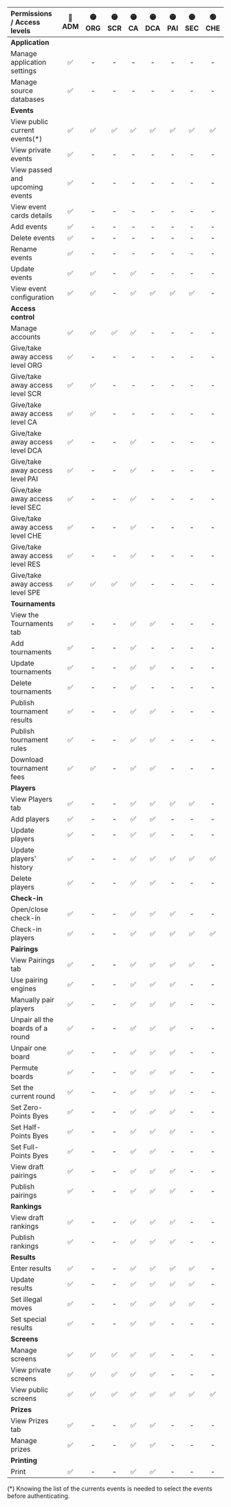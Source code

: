 <!-- Do not edit this table manually, use script generate_access_levels_doc.py instead. -->

| Permissions / Access levels      | 🔴<br/>ADM | 🟡<br/>ORG | 🟡<br/>SCR | 🟡<br/>CA | 🟡<br/>DCA | 🟡<br/>PAI | 🟡<br/>SEC | 🟢<br/>CHE | 🟢<br/>RES | 🟢<br/>SPE | - |
|:---------------------------------|:---------:|:---------:|:---------:|:--------:|:---------:|:---------:|:---------:|:---------:|:---------:|:---------:|:-:|
| **Application**                  |           |           |           |          |           |           |           |           |           |           |   |
| Manage application settings      |     ✅     |     -     |     -     |    -     |     -     |     -     |     -     |     -     |     -     |     -     | - |
| Manage source databases          |     ✅     |     -     |     -     |    -     |     -     |     -     |     -     |     -     |     -     |     -     | - |
| **Events**                       |           |           |           |          |           |           |           |           |           |           |   |
| View public current events(*)    |     ✅     |     ✅     |     ✅     |    ✅     |     ✅     |     ✅     |     ✅     |     ✅     |     ✅     |     ✅     | ✅ |
| View private events              |     ✅     |     -     |     -     |    -     |     -     |     -     |     -     |     -     |     -     |     -     | - |
| View passed and upcoming events  |     ✅     |     -     |     -     |    -     |     -     |     -     |     -     |     -     |     -     |     -     | - |
| View event cards details         |     ✅     |     -     |     -     |    -     |     -     |     -     |     -     |     -     |     -     |     -     | - |
| Add events                       |     ✅     |     -     |     -     |    -     |     -     |     -     |     -     |     -     |     -     |     -     | - |
| Delete events                    |     ✅     |     -     |     -     |    -     |     -     |     -     |     -     |     -     |     -     |     -     | - |
| Rename events                    |     ✅     |     -     |     -     |    -     |     -     |     -     |     -     |     -     |     -     |     -     | - |
| Update events                    |     ✅     |     ✅     |     -     |    ✅     |     -     |     -     |     -     |     -     |     -     |     -     | - |
| View event configuration         |     ✅     |     ✅     |     -     |    ✅     |     ✅     |     ✅     |     ✅     |     -     |     -     |     -     | - |
| **Access control**               |           |           |           |          |           |           |           |           |           |           |   |
| Manage accounts                  |     ✅     |     ✅     |     ✅     |    ✅     |     -     |     -     |     -     |     -     |     -     |     -     | - |
| Give/take away access level ORG  |     ✅     |     -     |     -     |    -     |     -     |     -     |     -     |     -     |     -     |     -     | - |
| Give/take away access level SCR  |     ✅     |     ✅     |     -     |    -     |     -     |     -     |     -     |     -     |     -     |     -     | - |
| Give/take away access level CA   |     ✅     |     ✅     |     -     |    -     |     -     |     -     |     -     |     -     |     -     |     -     | - |
| Give/take away access level DCA  |     ✅     |     -     |     -     |    ✅     |     -     |     -     |     -     |     -     |     -     |     -     | - |
| Give/take away access level PAI  |     ✅     |     -     |     -     |    ✅     |     -     |     -     |     -     |     -     |     -     |     -     | - |
| Give/take away access level SEC  |     ✅     |     -     |     -     |    ✅     |     -     |     -     |     -     |     -     |     -     |     -     | - |
| Give/take away access level CHE  |     ✅     |     -     |     -     |    ✅     |     -     |     -     |     -     |     -     |     -     |     -     | - |
| Give/take away access level RES  |     ✅     |     -     |     -     |    ✅     |     -     |     -     |     -     |     -     |     -     |     -     | - |
| Give/take away access level SPE  |     ✅     |     ✅     |     ✅     |    ✅     |     -     |     -     |     -     |     -     |     -     |     -     | - |
| **Tournaments**                  |           |           |           |          |           |           |           |           |           |           |   |
| View the Tournaments tab         |     ✅     |     -     |     -     |    ✅     |     ✅     |     -     |     -     |     -     |     -     |     -     | - |
| Add tournaments                  |     ✅     |     -     |     -     |    ✅     |     -     |     -     |     -     |     -     |     -     |     -     | - |
| Update tournaments               |     ✅     |     -     |     -     |    ✅     |     ✅     |     -     |     -     |     -     |     -     |     -     | - |
| Delete tournaments               |     ✅     |     -     |     -     |    ✅     |     -     |     -     |     -     |     -     |     -     |     -     | - |
| Publish tournament results       |     ✅     |     -     |     -     |    ✅     |     ✅     |     -     |     -     |     -     |     -     |     -     | - |
| Publish tournament rules         |     ✅     |     -     |     -     |    ✅     |     ✅     |     -     |     -     |     -     |     -     |     -     | - |
| Download tournament fees         |     ✅     |     ✅     |     -     |    ✅     |     ✅     |     -     |     -     |     -     |     -     |     -     | - |
| **Players**                      |           |           |           |          |           |           |           |           |           |           |   |
| View Players tab                 |     ✅     |     -     |     -     |    ✅     |     ✅     |     ✅     |     ✅     |     -     |     -     |     -     | - |
| Add players                      |     ✅     |     -     |     -     |    ✅     |     ✅     |     -     |     -     |     -     |     -     |     -     | - |
| Update players                   |     ✅     |     -     |     -     |    ✅     |     ✅     |     -     |     -     |     -     |     -     |     -     | - |
| Update players' history          |     ✅     |     -     |     -     |    ✅     |     ✅     |     ✅     |     ✅     |     ✅     |     -     |     -     | - |
| Delete players                   |     ✅     |     -     |     -     |    ✅     |     ✅     |     -     |     -     |     -     |     -     |     -     | - |
| **Check-in**                     |           |           |           |          |           |           |           |           |           |           |   |
| Open/close check-in              |     ✅     |     -     |     -     |    ✅     |     ✅     |     ✅     |     -     |     -     |     -     |     -     | - |
| Check-in players                 |     ✅     |     -     |     -     |    ✅     |     ✅     |     ✅     |     ✅     |     ✅     |     -     |     -     | - |
| **Pairings**                     |           |           |           |          |           |           |           |           |           |           |   |
| View Pairings tab                |     ✅     |     -     |     -     |    ✅     |     ✅     |     ✅     |     ✅     |     -     |     -     |     -     | - |
| Use pairing engines              |     ✅     |     -     |     -     |    ✅     |     ✅     |     ✅     |     -     |     -     |     -     |     -     | - |
| Manually pair players            |     ✅     |     -     |     -     |    ✅     |     ✅     |     ✅     |     -     |     -     |     -     |     -     | - |
| Unpair all the boards of a round |     ✅     |     -     |     -     |    ✅     |     ✅     |     ✅     |     -     |     -     |     -     |     -     | - |
| Unpair one board                 |     ✅     |     -     |     -     |    ✅     |     ✅     |     ✅     |     -     |     -     |     -     |     -     | - |
| Permute boards                   |     ✅     |     -     |     -     |    ✅     |     ✅     |     ✅     |     -     |     -     |     -     |     -     | - |
| Set the current round            |     ✅     |     -     |     -     |    ✅     |     ✅     |     ✅     |     -     |     -     |     -     |     -     | - |
| Set Zero-Points Byes             |     ✅     |     -     |     -     |    ✅     |     ✅     |     ✅     |     -     |     -     |     -     |     -     | - |
| Set Half-Points Byes             |     ✅     |     -     |     -     |    ✅     |     ✅     |     ✅     |     -     |     -     |     -     |     -     | - |
| Set Full-Points Byes             |     ✅     |     -     |     -     |    ✅     |     ✅     |     -     |     -     |     -     |     -     |     -     | - |
| View draft pairings              |     ✅     |     -     |     -     |    ✅     |     ✅     |     ✅     |     -     |     -     |     -     |     -     | - |
| Publish pairings                 |     ✅     |     -     |     -     |    ✅     |     ✅     |     ✅     |     -     |     -     |     -     |     -     | - |
| **Rankings**                     |           |           |           |          |           |           |           |           |           |           |   |
| View draft rankings              |     ✅     |     -     |     -     |    ✅     |     ✅     |     ✅     |     -     |     -     |     -     |     -     | - |
| Publish rankings                 |     ✅     |     -     |     -     |    ✅     |     ✅     |     ✅     |     -     |     -     |     -     |     -     | - |
| **Results**                      |           |           |           |          |           |           |           |           |           |           |   |
| Enter results                    |     ✅     |     -     |     -     |    ✅     |     ✅     |     ✅     |     ✅     |     -     |     ✅     |     -     | - |
| Update results                   |     ✅     |     -     |     -     |    ✅     |     ✅     |     ✅     |     ✅     |     -     |     -     |     -     | - |
| Set illegal moves                |     ✅     |     -     |     -     |    ✅     |     ✅     |     ✅     |     ✅     |     -     |     -     |     -     | - |
| Set special results              |     ✅     |     -     |     -     |    ✅     |     ✅     |     -     |     -     |     -     |     -     |     -     | - |
| **Screens**                      |           |           |           |          |           |           |           |           |           |           |   |
| Manage screens                   |     ✅     |     ✅     |     ✅     |    ✅     |     ✅     |     -     |     -     |     -     |     -     |     -     | - |
| View private screens             |     ✅     |     ✅     |     ✅     |    ✅     |     ✅     |     -     |     -     |     -     |     -     |     -     | - |
| View public screens              |     ✅     |     ✅     |     ✅     |    ✅     |     ✅     |     ✅     |     ✅     |     ✅     |     ✅     |     ✅     | - |
| **Prizes**                       |           |           |           |          |           |           |           |           |           |           |   |
| View Prizes tab                  |     ✅     |     -     |     -     |    ✅     |     ✅     |     -     |     -     |     -     |     -     |     -     | - |
| Manage prizes                    |     ✅     |     -     |     -     |    ✅     |     ✅     |     -     |     -     |     -     |     -     |     -     | - |
| **Printing**                     |           |           |           |          |           |           |           |           |           |           |   |
| Print                            |     ✅     |     -     |     -     |    ✅     |     ✅     |     -     |     -     |     -     |     -     |     -     | - |

(*) Knowing the list of the currents events is needed to select the events before authenticating.

<!-- Generated by script generate_access_levels_doc.py on 2025-09-17 19:00 -->
